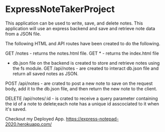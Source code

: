 # ExpressNoteTakerProject
This application  can be used to write, save, and delete notes. This application will use an express backend and save and retrieve note data from a JSON file.

The following HTML and API routes have been created to do the following.


GET /notes -  returns the notes.html file.
GET * -  returns the index.html file
* db.json file on the backend is created to store and retrieve notes using the fs module.
GET /api/notes - are created to interact db.json file and return all saved notes as JSON.

POST /api/notes - are crated to post a new note to save on the request body, add it to the db.json file, and then return the new note to the client.


DELETE /api/notes/:id - is crated to receive a query parameter containing the id of a note to delete;each note has a unique id asscociated to it when it's saved.







Checkout my Deployed App.
https://express-notepad-2020.herokuapp.com/

